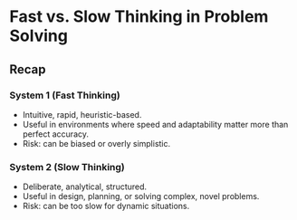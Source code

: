 # Fast vs. Slow Thinking in Problem Solving

## Recap

### System 1 (Fast Thinking)

- Intuitive, rapid, heuristic-based.
- Useful in environments where speed and adaptability matter more than perfect accuracy.
- Risk: can be biased or overly simplistic.

### System 2 (Slow Thinking)

- Deliberate, analytical, structured.
- Useful in design, planning, or solving complex, novel problems.
- Risk: can be too slow for dynamic situations.
